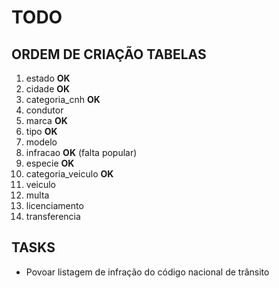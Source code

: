 # TODO

## ORDEM DE CRIAÇÃO TABELAS
1. estado __OK__
2. cidade __OK__
3. categoria_cnh __OK__
4. condutor
5. marca __OK__
6. tipo __OK__
7. modelo 
8. infracao __OK__ (falta popular)
9. especie __OK__
10. categoria_veiculo __OK__
11. veiculo
12. multa
13. licenciamento
14. transferencia

## TASKS

* Povoar listagem de infração do código nacional de trânsito

